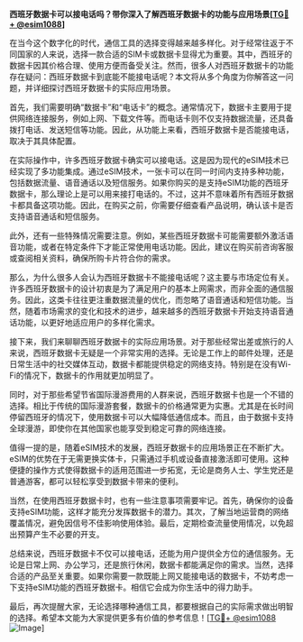 **西班牙数据卡可以接电话吗？带你深入了解西班牙数据卡的功能与应用场景[[TG💪+ @esim1088](https://t.me/s/esim1088)]**

在当今这个数字化的时代，通信工具的选择变得越来越多样化。对于经常往返于不同国家的人来说，选择一款合适的SIM卡或数据卡显得尤为重要。其中，西班牙的数据卡因其价格合理、使用方便而备受关注。然而，很多人对西班牙数据卡的功能存在疑问：西班牙数据卡到底能不能接电话呢？本文将从多个角度为你解答这一问题，并详细探讨西班牙数据卡的实际应用场景。

首先，我们需要明确“数据卡”和“电话卡”的概念。通常情况下，数据卡主要用于提供网络连接服务，例如上网、下载文件等。而电话卡则不仅支持数据流量，还具备拨打电话、发送短信等功能。因此，从功能上来看，西班牙数据卡是否能接电话，取决于其具体配置。

在实际操作中，许多西班牙数据卡确实可以接电话。这是因为现代的eSIM技术已经实现了多功能集成。通过eSIM技术，一张卡可以在同一时间内支持多种功能，包括数据流量、语音通话以及短信服务。如果你购买的是支持eSIM功能的西班牙数据卡，那么理论上是可以用来接打电话的。不过，这并不意味着所有西班牙数据卡都具备这项功能。因此，在购买之前，你需要仔细查看产品说明，确认该卡是否支持语音通话和短信服务。

此外，还有一些特殊情况需要注意。例如，某些西班牙数据卡可能需要额外激活语音功能，或者在特定条件下才能正常使用电话功能。因此，建议在购买前咨询客服或查阅相关资料，确保所购卡片符合你的需求。

那么，为什么很多人会认为西班牙数据卡不能接电话呢？这主要与市场定位有关。许多西班牙数据卡的设计初衷是为了满足用户的基本上网需求，而非全面的通信服务。因此，这类卡往往更注重数据流量的优化，而忽略了语音通话和短信功能。当然，随着市场需求的变化和技术的进步，越来越多的西班牙数据卡开始支持语音通话功能，以更好地适应用户的多样化需求。

接下来，我们来聊聊西班牙数据卡的实际应用场景。对于那些经常出差或旅行的人来说，西班牙数据卡无疑是一个非常实用的选择。无论是工作上的邮件处理，还是日常生活中的社交媒体互动，数据卡都能提供稳定的网络支持。特别是在没有Wi-Fi的情况下，数据卡的作用就更加明显了。

同时，对于那些希望节省国际漫游费用的人群来说，西班牙数据卡也是一个不错的选择。相比于传统的国际漫游套餐，数据卡的价格通常更为实惠。尤其是在长时间停留西班牙的情况下，使用数据卡可以大幅降低通信成本。而且，由于数据卡支持全球漫游，即使你在其他国家也能享受到稳定可靠的网络连接。

值得一提的是，随着eSIM技术的发展，西班牙数据卡的应用场景正在不断扩大。eSIM的优势在于无需更换实体卡，只需通过手机或设备直接激活即可使用。这种便捷的操作方式使得数据卡的适用范围进一步拓宽，无论是商务人士、学生党还是普通游客，都可以轻松享受到数据卡带来的便利。

当然，在使用西班牙数据卡时，也有一些注意事项需要牢记。首先，确保你的设备支持eSIM功能，这样才能充分发挥数据卡的潜力。其次，了解当地运营商的网络覆盖情况，避免因信号不佳影响使用体验。最后，定期检查流量使用情况，以免超出预算产生不必要的开支。

总结来说，西班牙数据卡不仅可以接电话，还能为用户提供全方位的通信服务。无论是日常上网、办公学习，还是旅行休闲，数据卡都能满足你的需求。当然，选择合适的产品至关重要。如果你需要一款既能上网又能接电话的数据卡，不妨考虑一下支持eSIM功能的西班牙数据卡。相信它会成为你生活中的得力助手。

最后，再次提醒大家，无论选择哪种通信工具，都要根据自己的实际需求做出明智的选择。希望本文能为大家提供更多有价值的参考信息！[[TG💪+ @esim1088](https://t.me/s/esim1088) ![Image](https://i.postimg.cc/4NQfJmqS/Snipaste-2025-05-13-00-14-12.png)]